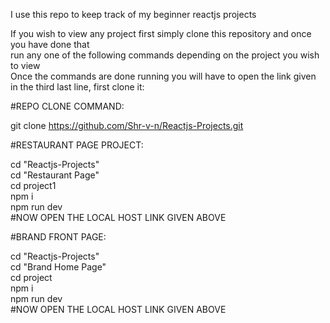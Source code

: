 I use this repo to keep track of my beginner reactjs projects  

If you wish to view any project first simply clone this repository and once you have done that  
run any one of the following commands depending on the project you wish to view  
Once the commands are done running you will have to open the link given in the third last line, first clone it:  

#REPO CLONE COMMAND:

git clone https://github.com/Shr-v-n/Reactjs-Projects.git  

#RESTAURANT PAGE PROJECT:

cd "Reactjs-Projects"  
cd "Restaurant Page"  
cd project1  
npm i  
npm run dev  
#NOW OPEN THE LOCAL HOST LINK GIVEN ABOVE  


#BRAND FRONT PAGE:

cd "Reactjs-Projects"  
cd "Brand Home Page"  
cd project  
npm i  
npm run dev  
#NOW OPEN THE LOCAL HOST LINK GIVEN ABOVE  

